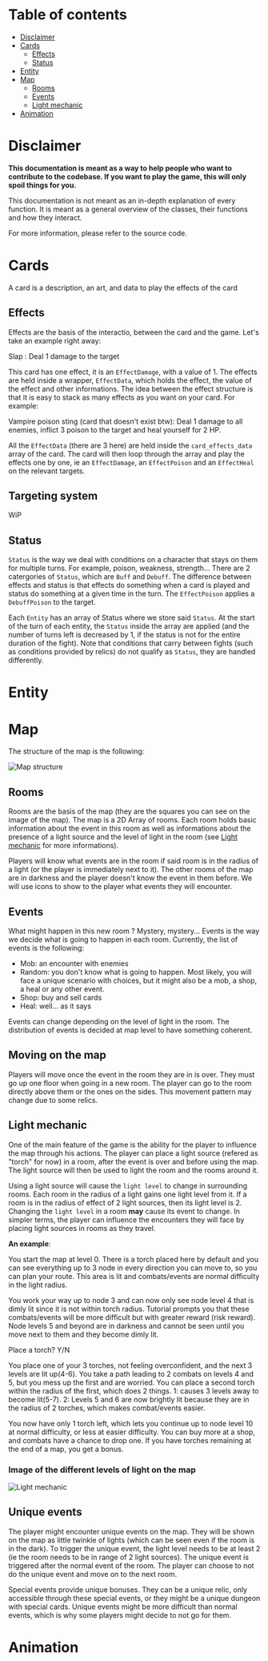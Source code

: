 # Table of contents

- [Disclaimer](#disclaimer)
- [Cards](#cards)
    - [Effects](#effects)
    - [Status](#status)
- [Entity](#entity)
- [Map](#map)
    - [Rooms](#rooms)
    - [Events](#events)
    - [Light mechanic](#light-mechanic)
- [Animation](#animation)

# Disclaimer

**This documentation is meant as a way to help people who want to contribute to the codebase. If you want to play the game, this will only spoil things for you.**

This documentation is not meant as an in-depth explanation of every function. It is meant as a general overview of the classes, their functions and how they interact. 

For more information, please refer to the source code.

# Cards

A card is a description, an art, and data to play the effects of the card

## Effects

Effects are the basis of the interactio, between the card and the game. Let's take an example right away:

Slap : Deal 1 damage to the target

This card has one effect, it is an `EffectDamage`, with a value of 1. The effects are held inside a wrapper, `EffectData`, which holds the effect, the value of the effect and other informations. The idea between the effect structure is that it is easy to stack as many effects as you want on your card. For example:

Vampire poison sting (card that doesn't exist btw): Deal 1 damage to all enemies, inflict 3 poison to the target and heal yourself for 2 HP.

All the `EffectData` (there are 3 here) are held inside the `card_effects_data` array of the card. The card will then loop through the array and play the effects one by one, ie an `EffectDamage`, an `EffectPoison` and an `EffectHeal` on the relevant targets.

## Targeting system

WiP

## Status

`Status` is the way we deal with conditions on a character that stays on them for multiple turns. For example, poison, weakness, strength... There are 2 catergories of `Status`, which are `Buff` and `Debuff`. The difference between effects and status is that effects do something when a card is played and status do something at a given time in the turn. The `EffectPoison` applies a `DebuffPoison` to the target.

Each `Entity` has an array of Status where we store said `Status`. At the start of the turn of each entity, the `Status` inside the array are applied (and the number of turns left is decreased by 1, if the status is not for the entire duration of the fight). Note that conditions that carry between fights (such as conditions provided by relics) do not qualify as `Status`, they are handled differently.

# Entity

# Map

The structure of the map is the following:

![Map structure](documentation_images/map_concept.png)

## Rooms

Rooms are the basis of the map (they are the squares you can see on the image of the map). The map is a 2D Array of rooms. Each room holds basic information about the event in this room as well as informations about the presence of a light source and the level of light in the room (see [Light mechanic](#light-mechanic) for more informations).

Players will know what events are in the room if said room is in the radius of a light (or the player is immediately next to it). The other rooms of the map are in darkness and the player doesn't know the event in them before. We will use icons to show to the player what events they will encounter.

## Events

What might happen in this new room ? Mystery, mystery... Events is the way we decide what is going to happen in each room. Currently, the list of events is the following:

- Mob: an encounter with enemies
- Random: you don't know what is going to happen. Most likely, you will face a unique scenario with choices, but it might also be a mob, a shop, a heal or any other event.
- Shop: buy and sell cards
- Heal: well... as it says

Events can change depending on the level of light in the room. The distribution of events is decided at map level to have something coherent.

## Moving on the map

Players will move once the event in the room they are in is over. They must go up one floor when going in a new room. The player can go to the room directly above them or the ones on the sides. This movement pattern may change due to some relics.

## Light mechanic

One of the main feature of the game is the ability for the player to influence the map through his actions. The player can place a light source (refered as "torch" for now) in a room, after the event is over and before using the map. The light source will then be used to light the room and the rooms around it.

Using a light source will cause the `light level` to change in surrounding rooms. Each room in the radius of a light gains one light level from it. If a room is in the radius of effect of 2 light sources, then its light level is 2. Changing the `light level` in a room **may** cause its event to change. In simpler terms, the player can influence the encounters they will face by placing light sources in rooms as they travel.

__An example__:

You start the map at level 0. There is a torch placed here by default and you can see everything up to 3 node in every direction you can move to, so you can plan your route. This area is lit and combats/events are normal difficulty in the light radius.

You work your way up to node 3 and can now only see node level 4 that is dimly lit since it is not within torch radius. Tutorial prompts you that these combats/events will be more difficult but with greater reward (risk reward). Node levels 5 and beyond are in darkness and cannot be seen until you move next to them and they become dimly lit.

Place a torch? Y/N

You place one of your 3 torches, not feeling overconfident, and the next 3 levels are lit up(4-6). You take a path leading to 2 combats on levels 4 and 5, but you mess up the first and are worried. You can place a second torch within the radius of the first, which does 2 things. 1: causes 3 levels away to become lit(5-7). 2: Levels 5 and 6 are now brightly lit because they are in the radius of 2 torches, which makes combat/events easier.

You now have only 1 torch left, which lets you continue up to node level 10 at normal difficulty, or less at easier difficulty. You can buy more at a shop, and combats have a chance to drop one. If you have torches remaining at the end of a map, you get a bonus.

### Image of the different levels of light on the map

![Light mechanic](documentation_images/light_mechanic_explanation.png)

## Unique events

The player might encounter unique events on the map. They will be shown on the map as little twinkle of lights (which can be seen even if the room is in the dark). To trigger the unique event, the light level needs to be at least 2 (ie the room needs to be in range of 2 light sources). The unique event is triggered after the normal event of the room. The player can choose to not do the unique event and move on to the next room.

Special events provide unique bonuses. They can be a unique relic, only accessible through these special events, or they might be a unique dungeon with special cards. Unique events might be more difficult than normal events, which is why some players might decide to not go for them.

# Animation
